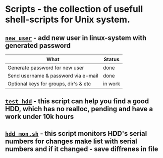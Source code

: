 # Scripts - the collection of usefull shell-scripts for Unix system.

[`new_user`](https://github.com/kirillmsc/Scripts/blob/master/user.sh) - add new user in linux-system with generated password
----------
|What                          |Status|
|------------------------------|------|
|Generate password for new user|  done|
|Send username & password via e-mail  |  done|
|Optional keys for groups, dir's & etc| in work|

[`test_hdd`](https://github.com/kirillmsc/Scripts/blob/master/test_hdd.sh) - this script can help you find a good HDD, which has no realloc, pending and have a work under 10k hours
----------

[`hdd_mon.sh`](https://github.com/kirillmsc/Scripts/blob/master/hdd_mon.sh) - this script monitors HDD's serial numbers for changes make list with serial numbers and if it changed - save diffrenes in file
----------